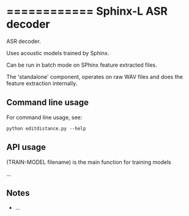 ============
Sphinx-L ASR decoder
============


ASR decoder.

Uses acoustic models trained by Sphinx.

Can be run in batch mode on SPhinx feature extracted files.

The 'standalone' component, operates on raw WAV files and does the feature extraction internally.


Command line usage
------------------

For command line usage, see:

    python editdistance.py --help


API usage
---------

(TRAIN-MODEL filename)
is the main function for training models

...

Notes
-----

 * ...




